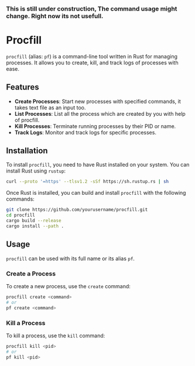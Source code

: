 ### This is still under construction, The command usage might change. Right now its not usefull. 
# Procfill

`procfill` (alias: `pf`) is a command-line tool written in Rust for managing processes. It allows you to create, kill, and track logs of processes with ease.

## Features

- **Create Processes**: Start new processes with specified commands, it takes text file as an input too.
- **List Processes**: List all the process which are created by you with help of procfill.
- **Kill Processes**: Terminate running processes by their PID or name.
- **Track Logs**: Monitor and track logs for specific processes.

## Installation

To install `procfill`, you need to have Rust installed on your system. You can install Rust using `rustup`:

```sh
curl --proto '=https' --tlsv1.2 -sSf https://sh.rustup.rs | sh
```

Once Rust is installed, you can build and install `procfill` with the following commands:

```sh
git clone https://github.com/yourusername/procfill.git
cd procfill
cargo build --release
cargo install --path .
```

## Usage

`procfill` can be used with its full name or its alias `pf`.

### Create a Process

To create a new process, use the `create` command:

```sh
procfill create <command>
# or
pf create <command>
```

### Kill a Process

To kill a process, use the `kill` command:

```sh
procfill kill <pid>
# or
pf kill <pid>
```





